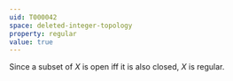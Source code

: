 ```yaml
---
uid: T000042
space: deleted-integer-topology
property: regular
value: true
---
```

Since a subset of $X$ is open iff it is also closed, $X$ is regular.

